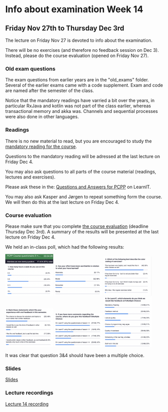 # Info about examination Week 14
## Friday Nov 27th to Thursday Dec 3rd

The lecture on Friday Nov 27 is devoted to info about the examination.

There will be no exercises (and therefore no feedback session on Dec 3). Instead, 
please do the course evaluation (opened on Friday Nov 27).

### Old exam questions
The exam questions from earlier years are in the "old_exams" folder. Several of the earlier exams came with a code supplement. Exam and code are named after the semester of the class.

Notice that the mandatory readings have varried a bit over the years, in particular RxJava and kotlin was not part of the class earlier, whereas transactional memory and akka was. Channels and sequential processes were also done in other languages.


### Readings
There is no new material to read, but you are encouraged to study the 
[mandatory reading for the course](mandatoryReadingPCPP.pdf).

Questions to the mandatory reading will be adressed at the last lecture on Friday Dec 4.

You may also ask questions to all parts of the course material (readings, lectures and exercises). 

Please ask these in the:
[Questions and Answers for PCPP](https://learnit.itu.dk/mod/forum/view.php?id=123231) on LearnIT.

You may also ask Kasper and Jørgen to repeat something form the course. We will then do this
at the last lecture on Friday Dec 4.

### Course evaluation
Please make sure that you complete [the course evaluation](https://learnit.itu.dk/mod/feedback/view.php?id=128280) (deadline Thursday Dec 3rd). 
A summary of the results will be presented at the last lecture on Friday Dec 4.

We held an in-class poll, which had the following results:

<img src="img/q1.png" width="30%">
<img src="img/q2.png" width="30%">
<img src="img/q3.png" width="30%">


<img src="img/q4.png" width="30%">
<img src="img/q5.png" width="30%">
<img src="img/q6.png" width="30%">

It was clear that question 3&4 should have been a multiple choice.


### Slides
[Slides](lecture14_slides.pdf)

### Lecture recordings
[Lecture 14 recording](https://use.vg/MiuRLzRurxSK)
